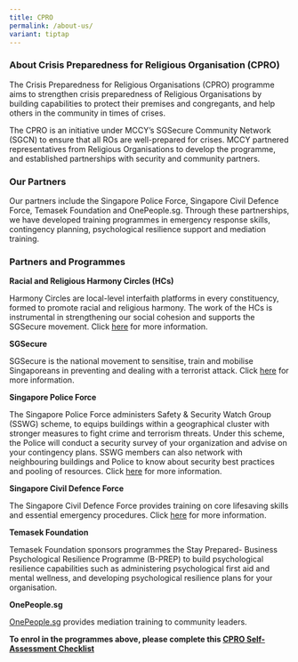 ```yaml
---
title: CPRO
permalink: /about-us/
variant: tiptap
---
```

<h3>About Crisis Preparedness for Religious Organisation (CPRO)</h3>
<p>The Crisis Preparedness for Religious Organisations (CPRO) programme aims
to strengthen crisis preparedness of Religious Organisations by building
capabilities to protect their premises and congregants, and help others
in the community in times of crises.</p>
<p>The CPRO is an initiative under MCCY’s SGSecure Community Network (SGCN)
to ensure that all ROs are well-prepared for crises. MCCY partnered representatives
from Religious Organisations to develop the programme, and established
partnerships with security and community partners.</p>
<h3>Our Partners</h3>
<p>Our partners include the Singapore Police Force, Singapore Civil Defence
Force, Temasek Foundation and OnePeople.sg. Through these partnerships,
we have developed training programmes in emergency response skills, contingency
planning, psychological resilience support and mediation training.</p>
<h3>Partners and Programmes</h3>
<p><strong>Racial and Religious Harmony Circles (HCs)</strong>
</p>
<p>Harmony Circles are local-level interfaith platforms in every constituency,
formed to promote racial and religious harmony. The work of the HCs is
instrumental in strengthening our social cohesion and supports the SGSecure
movement. Click <a href="https://www.harmonycircle.sg/about-harmonycircle/" rel="noopener nofollow" target="_blank">here</a> for
more information.</p>
<p><strong>SGSecure</strong>
</p>
<p>SGSecure is the national movement to sensitise, train and mobilise Singaporeans
in preventing and dealing with a terrorist attack. Click <a href="www.sgsecure.sg" rel="noopener noreferrer nofollow" target="_blank">here</a> for more
information.</p>
<p><strong>Singapore Police Force</strong>
</p>
<p>The Singapore Police Force administers Safety &amp; Security Watch Group
(SSWG) scheme, to equips buildings within a geographical cluster with stronger
measures to fight crime and terrorism threats. Under this scheme, the Police
will conduct a security survey of your organization and advise on your
contingency plans. SSWG members can also network with neighbouring buildings
and Police to know about security best practices and pooling of resources.
Click <a href="www.police.gov.sg/community/community-programmes/safety-and-security-watch-group" rel="noopener noreferrer nofollow" target="_blank">here</a> for
more information.</p>
<p><strong>Singapore Civil Defence Force</strong>
</p>
<p>The Singapore Civil Defence Force provides training on core lifesaving
skills and essential emergency procedures. Click <a href="https://www.scdf.gov.sg/home/community-volunteers/community-resources/responder-plus-programmes" rel="noopener noreferrer nofollow" target="_blank">here</a> for
more information.</p>
<p><strong>Temasek Foundation</strong>
</p>
<p>Temasek Foundation sponsors programmes the Stay Prepared- Business Psychological
Resilience Programme (B-PREP) to build psychological resilience capabilities
such as administering psychological first aid and mental wellness, and
developing psychological resilience plans for your organisation.</p>
<p><strong>OnePeople.sg</strong>
</p>
<p><a href="http://OnePeople.sg" rel="noopener noreferrer nofollow" target="_blank">OnePeople.sg</a> provides
mediation training to community leaders.</p>
<p><strong>To enrol in the programmes above, please complete this <a href="https://go.gov.sg/cprochecklist1" rel="noopener noreferrer nofollow" target="_blank">CPRO Self-Assessment Checklist</a></strong>
</p>